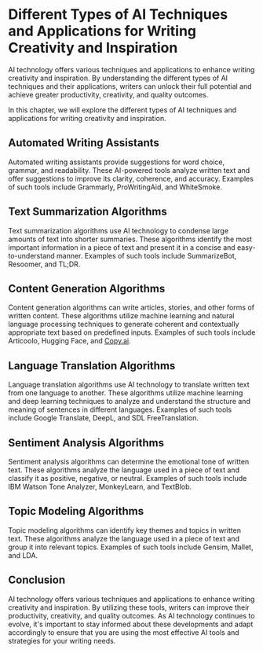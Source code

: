 Different Types of AI Techniques and Applications for Writing Creativity and Inspiration
======================================================================================================================================================

AI technology offers various techniques and applications to enhance writing creativity and inspiration. By understanding the different types of AI techniques and their applications, writers can unlock their full potential and achieve greater productivity, creativity, and quality outcomes.

In this chapter, we will explore the different types of AI techniques and applications for writing creativity and inspiration.

Automated Writing Assistants
----------------------------

Automated writing assistants provide suggestions for word choice, grammar, and readability. These AI-powered tools analyze written text and offer suggestions to improve its clarity, coherence, and accuracy. Examples of such tools include Grammarly, ProWritingAid, and WhiteSmoke.

Text Summarization Algorithms
-----------------------------

Text summarization algorithms use AI technology to condense large amounts of text into shorter summaries. These algorithms identify the most important information in a piece of text and present it in a concise and easy-to-understand manner. Examples of such tools include SummarizeBot, Resoomer, and TL;DR.

Content Generation Algorithms
-----------------------------

Content generation algorithms can write articles, stories, and other forms of written content. These algorithms utilize machine learning and natural language processing techniques to generate coherent and contextually appropriate text based on predefined inputs. Examples of such tools include Articoolo, Hugging Face, and [Copy.ai](http://Copy.ai).

Language Translation Algorithms
-------------------------------

Language translation algorithms use AI technology to translate written text from one language to another. These algorithms utilize machine learning and deep learning techniques to analyze and understand the structure and meaning of sentences in different languages. Examples of such tools include Google Translate, DeepL, and SDL FreeTranslation.

Sentiment Analysis Algorithms
-----------------------------

Sentiment analysis algorithms can determine the emotional tone of written text. These algorithms analyze the language used in a piece of text and classify it as positive, negative, or neutral. Examples of such tools include IBM Watson Tone Analyzer, MonkeyLearn, and TextBlob.

Topic Modeling Algorithms
-------------------------

Topic modeling algorithms can identify key themes and topics in written text. These algorithms analyze the language used in a piece of text and group it into relevant topics. Examples of such tools include Gensim, Mallet, and LDA.

Conclusion
----------

AI technology offers various techniques and applications to enhance writing creativity and inspiration. By utilizing these tools, writers can improve their productivity, creativity, and quality outcomes. As AI technology continues to evolve, it's important to stay informed about these developments and adapt accordingly to ensure that you are using the most effective AI tools and strategies for your writing needs.
